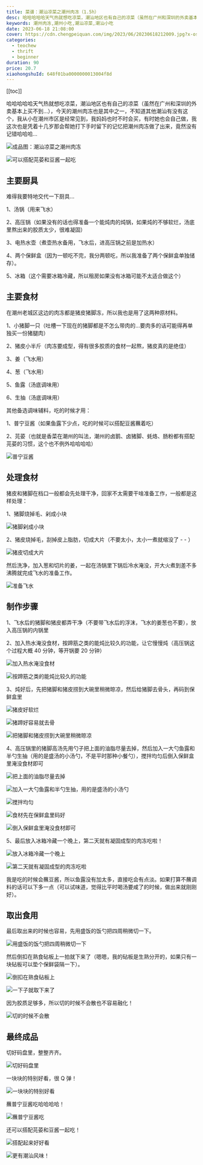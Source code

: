 ```yaml
---
title: 菜谱：潮汕凉菜之潮州肉冻（1.5h）
desc: 哈哈哈哈哈天气热就想吃凉菜，潮汕地区也有自己的凉菜（虽然在广州和深圳的外卖基本上买不到…），今天的潮州肉冻也是其中之一，我妈妈时不时会买，有时她也会自己做，我这次也是凭着十几岁那会帮她打下手时留下的记忆把潮州肉冻做了出来，竟然没有记错哈哈哈…
keywords: 潮州肉冻,潮州小吃,潮汕凉菜,潮汕小吃
date: 2023-06-18 21:08:00
cover: https://cdn.chengpeiquan.com/img/2023/06/20230618212009.jpg?x-oss-process=image/interlace,1
categories:
  - teochew
  - thrift
  - beginner
duration: 90
price: 20.7
xiaohongshuId: 648f01ba0000000013004f8d
---
```


[[toc]]

哈哈哈哈哈天气热就想吃凉菜，潮汕地区也有自己的凉菜（虽然在广州和深圳的外卖基本上买不到…），今天的潮州肉冻也是其中之一，不知道其他潮汕有没有这个，我从小在潮州市区是经常见到，我妈妈也时不时会买，有时她也会自己做，我这次也是凭着十几岁那会帮她打下手时留下的记忆把潮州肉冻做了出来，竟然没有记错哈哈哈…

![成品图：潮汕凉菜之潮州肉冻](https://cdn.chengpeiquan.com/img/2023/06/20230618212704.jpg?x-oss-process=image/interlace,1)

![可以搭配芫荽和豆酱一起吃](https://cdn.chengpeiquan.com/img/2023/06/20230618212705.jpg?x-oss-process=image/interlace,1)

## 主要厨具

难得我要特地交代一下厨具…

1、汤锅（用来飞水）

2、高压锅（如果没有的话也得准备一个能炖肉的炖锅，如果炖的不够软烂，汤底里熬出来的胶质太少，很难凝固）

3、电热水壶（煮壶热水备用，飞水后，进高压锅之前是加热水）

4、两个保鲜盒（因为一顿吃不完，我分两顿吃，所以我准备了两个保鲜盒单独储存）。

5、冰箱（这个需要冰箱冷藏，所以租房如果没有冰箱可能不太适合做这个）

## 主要食材

在潮州老城区这边的肉冻都是猪皮猪脚冻，所以我也是用了这两种原材料。

1、小猪脚一只（吐槽一下现在的猪脚都是不怎么带肉的…要肉多的话可能得再单独买一份猪腿肉）

2、猪皮小半斤（肉冻要成型，得有很多胶质的食材一起熬，猪皮真的是绝佳）

3、姜（飞水用）

4、葱（飞水用）

5、鱼露（汤底调味用）

6、生抽（汤底调味用）

其他备选调味辅料，吃的时候才用：

1、普宁豆酱（如果鱼露下少点，吃的时候可以搭配豆酱蘸着吃）

2、芫荽（也就是香菜在潮州的叫法，潮州的卤鹅、卤猪脚、蚝烙、肠粉都有搭配芫荽的习惯，这个也不例外哈哈哈哈）

![普宁豆酱](https://cdn.chengpeiquan.com/img/2023/06/20230618214241.jpg?x-oss-process=image/interlace,1)

## 处理食材

猪皮和猪脚在档口一般都会先处理干净，回家不太需要干啥准备工作，一般都是这样处理：

1、猪脚烧掉毛、剁成小块

![猪脚剁成小块](https://cdn.chengpeiquan.com/img/2023/06/20230618212644.jpg?x-oss-process=image/interlace,1)

2、猪皮烧掉毛，刮掉皮上脂肪，切成大片（不要太小，太小一煮就缩没了 - - ）

![猪皮切成大片](https://cdn.chengpeiquan.com/img/2023/06/20230618212642.jpg?x-oss-process=image/interlace,1)

然后洗净，加入葱和切片的姜，一起在汤锅里下锅后冷水淹没，开大火煮到差不多沸腾就完成飞水的准备工作。

![准备飞水](https://cdn.chengpeiquan.com/img/2023/06/20230618212645.jpg?x-oss-process=image/interlace,1)

## 制作步骤

1、飞水后的猪脚和猪皮都弄干净（不要带飞水后的浮沫，飞水的姜葱也不要），放入高压锅的内锅里

2、加入热水淹没食材，按蹄筋之类的能炖比较久的功能，让它慢慢炖（高压锅这个过程大概 40 分钟，等开锅要 20 分钟）

![加入热水淹没食材](https://cdn.chengpeiquan.com/img/2023/06/20230618212646.jpg?x-oss-process=image/interlace,1)

![按蹄筋之类的能炖比较久的功能](https://cdn.chengpeiquan.com/img/2023/06/20230618212647.jpg?x-oss-process=image/interlace,1)

3、炖好后，先把猪脚和猪皮捞到大碗里稍微晾凉，然后给猪脚去骨头，再码到保鲜盒里

![猪皮好软烂](https://cdn.chengpeiquan.com/img/2023/06/20230618212648.jpg?x-oss-process=image/interlace,1)

![猪蹄好容易就去骨](https://cdn.chengpeiquan.com/img/2023/06/20230618212649.jpg?x-oss-process=image/interlace,1)

![把猪脚和猪皮捞到大碗里稍微晾凉](https://cdn.chengpeiquan.com/img/2023/06/20230618212650.jpg?x-oss-process=image/interlace,1)

4、高压锅里的猪脚高汤先用勺子把上面的油脂尽量去掉，然后加入一大勺鱼露和半勺生抽（用的是盛汤的小汤勺，不是平时那种小餐勺），搅拌均匀后倒入保鲜盒里淹没食材即可

![把上面的油脂尽量去掉](https://cdn.chengpeiquan.com/img/2023/06/20230618212651.jpg?x-oss-process=image/interlace,1)

![加入一大勺鱼露和半勺生抽，用的是盛汤的小汤勺](https://cdn.chengpeiquan.com/img/2023/06/20230618212643.jpg?x-oss-process=image/interlace,1)

![搅拌均匀](https://cdn.chengpeiquan.com/img/2023/06/20230618212652.jpg?x-oss-process=image/interlace,1)

![食材先在保鲜盒里码好](https://cdn.chengpeiquan.com/img/2023/06/20230618212653.jpg?x-oss-process=image/interlace,1)

![倒入保鲜盒里淹没食材即可](https://cdn.chengpeiquan.com/img/2023/06/20230618212654.jpg?x-oss-process=image/interlace,1)

5、最后放入冰箱冷藏一个晚上，第二天就有凝固成型的肉冻吃啦！

![放入冰箱冷藏一个晚上](https://cdn.chengpeiquan.com/img/2023/06/20230618212655.jpg?x-oss-process=image/interlace,1)

![第二天就有凝固成型的肉冻吃啦](https://cdn.chengpeiquan.com/img/2023/06/20230618212656.jpg?x-oss-process=image/interlace,1)

我是吃的时候会蘸豆酱，所以鱼露没有加太多，直接吃会有点淡。如果打算不蘸调料的话可以下多一点（可以试味道，觉得比平时喝汤要咸了的时候，做出来就刚刚好）。

## 取出食用

最后取出来的时候也容易，先用盛饭的饭勺把四周稍微切一下。

![用盛饭的饭勺把四周稍微切一下](https://cdn.chengpeiquan.com/img/2023/06/20230618212657.jpg?x-oss-process=image/interlace,1)

然后倒扣在熟食砧板上一拍就下来了（嗯嗯，我的砧板是生熟分开的，如果只有一块砧板可以垫个保鲜袋隔一下）。

![倒扣在熟食砧板上](https://cdn.chengpeiquan.com/img/2023/06/20230618212658.jpg?x-oss-process=image/interlace,1)

![一下子就取下来了](https://cdn.chengpeiquan.com/img/2023/06/20230618212659.jpg?x-oss-process=image/interlace,1)

因为胶质足够多，所以切的时候不会散也不容易融化！

![切的时候不会散](https://cdn.chengpeiquan.com/img/2023/06/20230618212700.jpg?x-oss-process=image/interlace,1)

## 最终成品

切好码盘里，整整齐齐。

![切好码盘里](https://cdn.chengpeiquan.com/img/2023/06/20230618212701.jpg?x-oss-process=image/interlace,1)

一块块的特别好看，很 Q 弹！

![一块块的特别好看](https://cdn.chengpeiquan.com/img/2023/06/20230618212702.jpg?x-oss-process=image/interlace,1)

蘸普宁豆酱吃哈哈哈哈！

![蘸普宁豆酱吃](https://cdn.chengpeiquan.com/img/2023/06/20230618212703.jpg?x-oss-process=image/interlace,1)

还可以搭配芫荽和豆酱一起吃！

![搭配起来好好看](https://cdn.chengpeiquan.com/img/2023/06/20230618212704.jpg?x-oss-process=image/interlace,1)

![更有潮汕风味！](https://cdn.chengpeiquan.com/img/2023/06/20230618212705.jpg?x-oss-process=image/interlace,1)
